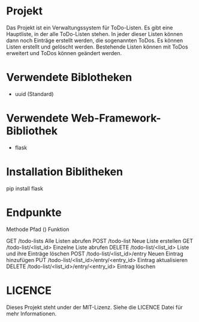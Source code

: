 # Projekt
Das Projekt ist ein Verwaltungssystem für ToDo-Listen. Es gibt eine Hauptliste, in der alle ToDo-Listen stehen. In jeder dieser Listen können dann noch Einträge erstellt werden, die sogenannten ToDos. Es können Listen erstellt und gelöscht werden. Bestehende Listen können mit ToDos erweitert und ToDos können geändert werden.

# Verwendete Biblotheken
- uuid (Standard)

# Verwendete Web-Framework-Bibliothek
- flask 

# Installation Biblitheken
pip install flask

# Endpunkte
Methode     Pfad (<Parameter>)                          Funktion

GET	        /todo-lists	                                Alle Listen abrufen
POST	    /todo-list	                                Neue Liste erstellen
GET	        /todo-list/<list_id>	                    Einzelne Liste abrufen
DELETE	    /todo-list/<list_id>	                    Liste und ihre Einträge löschen
POST	    /todo-list/<list_id>/entry	                Neuen Eintrag hinzufügen
PUT	        /todo-list/<list_id>/entry/<entry_id>	    Eintrag aktualisieren
DELETE	    /todo-list/<list_id>/entry/<entry_id>	    Eintrag löschen

# LICENCE
Dieses Projekt steht under der MIT-Lizenz. Siehe die LICENCE Datei für mehr Informationen.